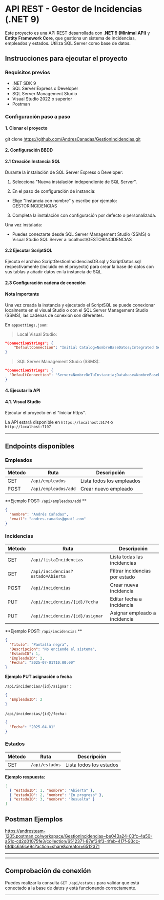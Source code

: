# API REST - Gestor de Incidencias (.NET 9)

Este proyecto es una API REST desarrollada con **.NET 9 (Minimal API)** y **Entity Framework Core**, que gestiona un sistema de incidencias, empleados y estados. Utiliza SQL Server como base de datos.

## Instrucciones para ejecutar el proyecto

### Requisitos previos

- .NET SDK 9
- SQL Server Express o Developer
- SQL Server Management Studio
- Visual Studio 2022 o superior
- Postman

### Configuración paso a paso

#### 1. Clonar el proyecto

git clone https://github.com/AndresCanadas/GestionIncidencias.git

#### 2. Configuración BBDD

#### 2.1 Creación Instancia SQL

Durante la instalación de SQL Server Express o Developer:

 1. Selecciona "Nueva instalación independiente de SQL Server".

 2. En el paso de configuración de instancia:

  - Elige "Instancia con nombre" y escribe por ejemplo: GESTORINCIDENCIAS

 3. Completa la instalación con configuración por defecto o personalizada.

Una vez instalada:

  - Puedes conectarte desde SQL Server Management Studio (SSMS) o Visual Studio SQL Server a localhost\GESTORINCIDENCIAS

#### 2.2 Ejecutar ScriptSQL

Ejecuta el archivo ScriptGestionIncidenciasDB.sql y ScriptDatos.sql respectivamente (incluido en el proyecto) para crear la base de datos con sus tablas y añadir datos en la instancia de SQL.

#### 2.3 Configuración cadena de conexión

#### Nota Importante

Una vez creada la instancia y ejecutado el ScriptSQL se puede conexionar localmente en el visual Studio o con el SQL Server Management Studio (SSMS), las cadenas de conexión son diferentes.

En `appsettings.json`:

> Local Visual Studio:

```json
"ConnectionStrings": {
    "DefaultConnection": "Initial Catalog=NombreBaseDatos;Integrated Security=True;Trust Server Certificate=True;"
}
```

> SQL Server Management Studio (SSMS):

```json
"ConnectionStrings": {
  "DefaultConnection": "Server=NombreDeTuInstancia;Database=NombreBaseDatos;Trusted_Connection=True;TrustServerCertificate=True;"
}
```


#### 4. Ejecutar la API

#### 4.1. Visual Studio

Ejecutar el proyecto en el "Iniciar https".

La API estará disponible en `https://localhost:5174` o `http://localhost:7107`

---


## Endpoints disponibles

### Empleados

| Método | Ruta                  | Descripción               |
| ------ | --------------------- | ------------------------- |
| GET    | `/api/empleados`      | Lista todos los empleados |
| POST   | `/api/empleados/add`  | Crear nuevo empleado      |

**Ejemplo POST: `/api/empleados/add` **

```json
{
  "nombre": "Andrés Cañadas",
  "email": "andres.canadas@gmail.com"
}
```

### Incidencias

| Método | Ruta                              | Descripción                          |
| ------ | --------------------------------- | ------------------------------------ |
| GET    | `/api/listaIncidencias`           | Lista todas las incidencias          |
| GET    | `/api/incidencias?estado=Abierta` | Filtrar incidencias por estado       |
| POST   | `/api/incidencias`                | Crear nueva incidencia               |
| PUT    | `/api/incidencias/{id}/fecha`     | Editar fecha a incidencia            |
| PUT    | `/api/incidencias/{id}/asignar`   | Asignar empleado a incidencia        |

**Ejemplo POST: `/api/incidencias` **

```json
{
  "Titulo": "Pantalla negra",
  "Descripcion": "No enciende el sistema",
  "EstadoID": 1,
  "EmpleadoID": 2,
  "Fecha": "2025-07-01T10:00:00"
}
```

**Ejemplo PUT asignación o fecha**

 `/api/incidencias/{id}/asignar` :

```json
{
  "EmpleadoID": 2
}
```

`/api/incidencias/{id}/fecha` :

```json
{
  "Fecha": "2025-04-01"
}
```

### Estados

| Método | Ruta           | Descripción             |
| ------ | -------------- | ----------------------- |
| GET    | `/api/estados` | Lista todos los estados |

**Ejemplo respuesta:**

```json
[
  { "estadoID": 1, "nombre": "Abierta" },
  { "estadoID": 2, "nombre": "En progreso" },
  { "estadoID": 3, "nombre": "Resuelta" }
]
```

## Postman Ejemplos

https://andresteam-1205.postman.co/workspace/GestionIncidencias~be043a24-03fc-4a50-a51c-cd2d01075fe3/collection/6512371-87ef34f3-4feb-417f-93cc-6fdbc6a6ce9c?action=share&creator=6512371

---

---

## Comprobación de conexión

Puedes realizar la consulta `GET /api/estatus` para validar que está conectado a la base de datos y está funcionando correctamente.

---



